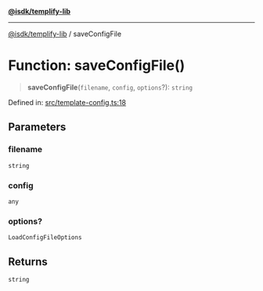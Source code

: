 [**@isdk/templify-lib**](../README.md)

***

[@isdk/templify-lib](../globals.md) / saveConfigFile

# Function: saveConfigFile()

> **saveConfigFile**(`filename`, `config`, `options`?): `string`

Defined in: [src/template-config.ts:18](https://github.com/isdk/templify-lib.js/blob/9c9e6fab88a3640338a82dfbafe2fc64c5e07a38/src/template-config.ts#L18)

## Parameters

### filename

`string`

### config

`any`

### options?

`LoadConfigFileOptions`

## Returns

`string`
